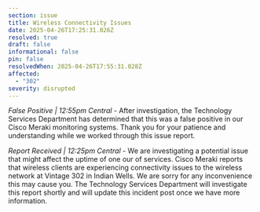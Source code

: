 ```yaml
---
section: issue
title: Wireless Connectivity Issues
date: 2025-04-26T17:25:31.026Z
resolved: true
draft: false
informational: false
pin: false
resolvedWhen: 2025-04-26T17:55:31.028Z
affected:
  - "302"
severity: disrupted
---
```

*False Positive | 12:55pm Central* - After investigation, the Technology Services Department has determined that this was a false positive in our Cisco Meraki monitoring systems. Thank you for your patience and understanding while we worked through this issue report.

*Report Received | 12:25pm Central* - We are investigating a potential issue that might affect the uptime of one our of services. Cisco Meraki reports that wireless clients are experiencing connectivity issues to the wireless network at Vintage 302 in Indian Wells. We are sorry for any inconvenience this may cause you. The Technology Services Department will investigate this report shortly and will update this incident post once we have more information.